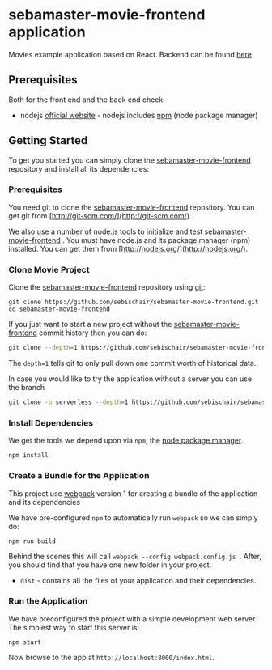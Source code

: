 # sebamaster-movie-frontend application
Movies example application based on React. Backend can be found [here](https://github.com/sebischair/sebamaster-movie-backend)

## Prerequisites

Both for the front end and the back end check:

* nodejs [official website](https://nodejs.org/en/) - nodejs includes [npm](https://www.npmjs.com/) (node package manager)


## Getting Started

To get you started you can simply clone the [sebamaster-movie-frontend](https://github.com/sebischair/sebamaster-movie-frontend/) repository and install all its dependencies:

### Prerequisites

You need git to clone the [sebamaster-movie-frontend](https://github.com/sebischair/sebamaster-movie-frontend/)  repository. You can get git from [http://git-scm.com/](http://git-scm.com/).

We also use a number of node.js tools to initialize and test [sebamaster-movie-frontend](https://github.com/sebischair/sebamaster-movie-frontend/) . You must have node.js and its package manager (npm) installed.  You can get them from [http://nodejs.org/](http://nodejs.org/).

### Clone Movie Project

Clone the [sebamaster-movie-frontend](https://github.com/sebischair/sebamaster-movie-frontend/)  repository using [git](http://git-scm.com/):

```
git clone https://github.com/sebischair/sebamaster-movie-frontend.git
cd sebamaster-movie-frontend
```

If you just want to start a new project without the [sebamaster-movie-frontend](https://github.com/sebischair/sebamaster-movie-frontend/)  commit history then you can do:

```bash
git clone --depth=1 https://github.com/sebischair/sebamaster-movie-frontend.git <your-project-name>
```

The `depth=1` tells git to only pull down one commit worth of historical data.

In case you would like to try the application without a server you can use the branch <severless>

```bash
git clone -b serverless --depth=1 https://github.com/sebischair/sebamaster-movie-frontend.git <your-project-name>
```

### Install Dependencies

We get the tools we depend upon via `npm`, the [node package manager](https://www.npmjs.com).

```
npm install
```

### Create a Bundle for the Application

This project use [webpack](https://github.com/webpack/webpack) version 1 for creating a bundle of the application and its dependencies

We have pre-configured `npm` to automatically run `webpack` so we can simply do:

```
npm run build
```

Behind the scenes this will call `webpack --config webpack.config.js `.  After, you should find that you have one new folder in your project.

* `dist` - contains all the files of your application and their dependencies.

### Run the Application

We have preconfigured the project with a simple development web server.  The simplest way to start
this server is:

```
npm start
```

Now browse to the app at `http://localhost:8000/index.html`.
